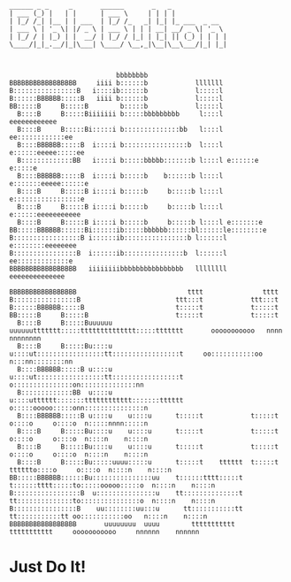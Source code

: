     ______ _ _     _       ______       _   _              
    | ___ (_) |   | |      | ___ \     | | | |             
    | |_/ /_| |__ | | ___  | |_/ /_   _| |_| |_ ___  _ __  
    | ___ \ | '_ \| |/ _ \ | ___ \ | | | __| __/ _ \| '_ \ 
    | |_/ / | |_) | |  __/ | |_/ / |_| | |_| || (_) | | | |
    \____/|_|_.__/|_|\___| \____/ \__,_|\__|\__\___/|_| |_|
                                                       
                                                       

                               bbbbbbbb                                        
    BBBBBBBBBBBBBBBBB     iiii b::::::b            lllllll                     
    B::::::::::::::::B   i::::ib::::::b            l:::::l                     
    B::::::BBBBBB:::::B   iiii b::::::b            l:::::l                     
    BB:::::B     B:::::B        b:::::b            l:::::l                     
      B::::B     B:::::Biiiiiii b:::::bbbbbbbbb     l::::l     eeeeeeeeeeee    
      B::::B     B:::::Bi:::::i b::::::::::::::bb   l::::l   ee::::::::::::ee  
      B::::BBBBBB:::::B  i::::i b::::::::::::::::b  l::::l  e::::::eeeee:::::ee
      B:::::::::::::BB   i::::i b:::::bbbbb:::::::b l::::l e::::::e     e:::::e
      B::::BBBBBB:::::B  i::::i b:::::b    b::::::b l::::l e:::::::eeeee::::::e
      B::::B     B:::::B i::::i b:::::b     b:::::b l::::l e:::::::::::::::::e 
      B::::B     B:::::B i::::i b:::::b     b:::::b l::::l e::::::eeeeeeeeeee  
      B::::B     B:::::B i::::i b:::::b     b:::::b l::::l e:::::::e           
    BB:::::BBBBBB::::::Bi::::::ib:::::bbbbbb::::::bl::::::le::::::::e          
    B:::::::::::::::::B i::::::ib::::::::::::::::b l::::::l e::::::::eeeeeeee  
    B::::::::::::::::B  i::::::ib:::::::::::::::b  l::::::l  ee:::::::::::::e  
    BBBBBBBBBBBBBBBBB   iiiiiiiibbbbbbbbbbbbbbbb   llllllll    eeeeeeeeeeeeee

    BBBBBBBBBBBBBBBBB                            tttt               tttt                                             
    B::::::::::::::::B                        ttt:::t            ttt:::t                                             
    B::::::BBBBBB:::::B                       t:::::t            t:::::t                                             
    BB:::::B     B:::::B                      t:::::t            t:::::t                                             
      B::::B     B:::::Buuuuuu    uuuuuuttttttt:::::tttttttttttttt:::::ttttttt       ooooooooooo   nnnn  nnnnnnnn    
      B::::B     B:::::Bu::::u    u::::ut:::::::::::::::::tt:::::::::::::::::t     oo:::::::::::oo n:::nn::::::::nn  
      B::::BBBBBB:::::B u::::u    u::::ut:::::::::::::::::tt:::::::::::::::::t    o:::::::::::::::on::::::::::::::nn 
      B:::::::::::::BB  u::::u    u::::utttttt:::::::tttttttttttt:::::::tttttt    o:::::ooooo:::::onn:::::::::::::::n
      B::::BBBBBB:::::B u::::u    u::::u      t:::::t            t:::::t          o::::o     o::::o  n:::::nnnn:::::n
      B::::B     B:::::Bu::::u    u::::u      t:::::t            t:::::t          o::::o     o::::o  n::::n    n::::n
      B::::B     B:::::Bu::::u    u::::u      t:::::t            t:::::t          o::::o     o::::o  n::::n    n::::n
      B::::B     B:::::Bu:::::uuuu:::::u      t:::::t    tttttt  t:::::t    tttttto::::o     o::::o  n::::n    n::::n
    BB:::::BBBBBB::::::Bu:::::::::::::::uu    t::::::tttt:::::t  t::::::tttt:::::to:::::ooooo:::::o  n::::n    n::::n
    B:::::::::::::::::B  u:::::::::::::::u    tt::::::::::::::t  tt::::::::::::::to:::::::::::::::o  n::::n    n::::n
    B::::::::::::::::B    uu::::::::uu:::u      tt:::::::::::tt    tt:::::::::::tt oo:::::::::::oo   n::::n    n::::n
    BBBBBBBBBBBBBBBBB       uuuuuuuu  uuuu        ttttttttttt        ttttttttttt     ooooooooooo     nnnnnn    nnnnnn



# Just Do It!